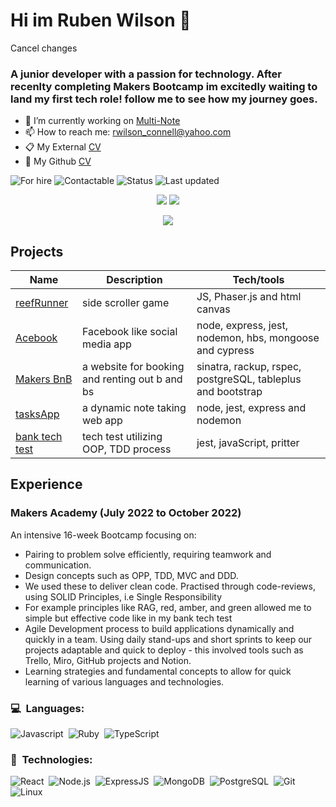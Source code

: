 # Hi im Ruben Wilson 👋
Cancel changes
### A junior developer with a passion for technology. After recenlty completing Makers Bootcamp im excitedly waiting to land my first tech role! follow me to see how my journey goes.

- 🔭 I’m currently working on [Multi-Note](https://github.com/ruben-wilson/tasks-app) 
- 📫 How to reach me: rwilson_connell@yahoo.com
- 📋 My External [CV](https://github.com/ruben-wilson/CV/blob/master/Makers%20CV-%20Software%20Engineer%20.pdf)
- 🐙 My Github [CV](https://github.com/ruben-wilson/CV/blob/master/README.md)

![For hire](https://img.shields.io/badge/Available_for_hire-Yes-brightgreen) ![Contactable](https://img.shields.io/badge/Contactable-Absolutely_Anytime-yellow) ![Status](https://img.shields.io/badge/Status-Actively_searching_for_a_job-ff69b4) ![Last updated](https://img.shields.io/badge/Last_updated-October_2022-blue)
<p align="center">
	<img src="https://komarev.com/ghpvc/?username=brijeshpujara&color=blueviolet&style=flat-square&label=Profile+Views" />
	<a href="https://www.linkedin.com/in/ruben-wilson-6a774a254/">
		<img src="https://img.shields.io/badge/LinkedIn-0077B5?style=for-the-badge&logo=linkedin&logoColor=white" />
	</a>
</p>

<p align="center">
	<a href="https://www.linkedin.com/in/ruben-wilson-6a774a254/">
		<img src="https://img.shields.io/badge/LinkedIn-0077B5?style=for-the-badge&logo=linkedin&logoColor=white" />
	</a>
</p>

## Projects 

| **Name** | **Description** | **Tech/tools** |
| ---      | ---             | ---            |
|[reefRunner](https://github.com/ruben-wilson/team-sea-urchins)| side scroller game | JS, Phaser.js and html canvas |
|[Acebook](https://github.com/ruben-wilson/acebook-node-slugs) | Facebook like social media app | node, express, jest, nodemon, hbs, mongoose and cypress |
|[Makers BnB](https://github.com/ruben-wilson/makersbnb)| a website for booking and renting out b and bs | sinatra, rackup, rspec, postgreSQL, tableplus and bootstrap |
|[tasksApp](https://github.com/ruben-wilson/tasks-app) | a dynamic note taking web app | node, jest, express and nodemon |
|[bank tech test](https://github.com/ruben-wilson/bank-tech-test)| tech test utilizing OOP, TDD process | jest, javaScript, pritter |


## Experience
### Makers Academy (July 2022 to October 2022)
An intensive 16-week Bootcamp focusing on:
- Pairing to problem solve efficiently, requiring teamwork and communication.
- Design concepts such as OPP, TDD, MVC and DDD.
- We used these to deliver clean code. Practised through code-reviews, using SOLID Principles, i.e Single Responsibility 
- For example principles like RAG, red, amber, and green allowed me to simple but effective code like in my bank tech test 
- Agile Development process to build applications dynamically and quickly in a team. Using daily stand-ups and short sprints to keep
	our projects adaptable and quick to deploy -  this involved tools such as Trello, Miro, GitHub projects and Notion.
- Learning strategies and fundamental concepts to allow for quick learning of various languages and technologies.


### 💻 &nbsp;Languages:

![Javascript](https://img.shields.io/badge/-Javascript-05122A?style=flat&logo=javascript)&nbsp;
![Ruby](https://img.shields.io/badge/-Ruby-05122A?style=flat&logo=ruby)&nbsp;
![TypeScript](https://img.shields.io/badge/-TypeScript-05122A?style=flat&logo=typescript)&nbsp;
	



### 🚀 &nbsp;Technologies:

![React](https://img.shields.io/badge/-React-05122A?style=flat&logo=react)&nbsp;
![Node.js](https://img.shields.io/badge/-Node.js-05122A?style=flat&logo=node.js)&nbsp;
![ExpressJS](https://img.shields.io/badge/-ExpressJS-05122A?style=flat&logo=express)&nbsp;
![MongoDB](https://img.shields.io/badge/-MongoDB-05122A?style=flat&logo=mongodb)&nbsp;
![PostgreSQL](https://img.shields.io/badge/-PostgreSQL-05122A?style=flat&logo=postgresql)&nbsp;
![Git](https://img.shields.io/badge/-Git-05122A?style=flat&logo=git)&nbsp;
![Linux](https://img.shields.io/badge/-Linux-05122A?style=flat&logo=linux)&nbsp;
